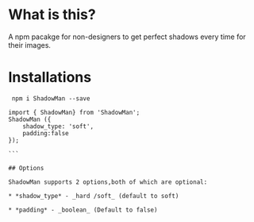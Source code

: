  # What is this?
  A npm pacakge for non-designers to get perfect shadows every time for their images.

  # Installations
   ` npm i ShadowMan --save`
  
  ````
  import { ShadowMan} from 'ShadowMan';
  ShadowMan ({
      shadow_type: 'soft',
      padding:false
  });

  ```

  ## Options

  ShadowMan supports 2 options,both of which are optional:

  * *shadow_type* - _hard /soft_ (default to soft)

  * *padding* - _boolean_ (Default to false)